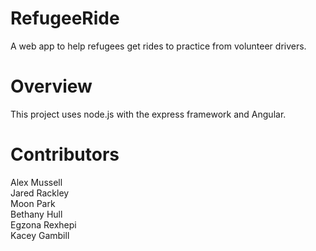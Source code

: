 # RefugeeRide
A web app to help refugees get rides to practice from volunteer drivers.

# Overview
This project uses node.js with the express framework and Angular.

# Contributors
Alex Mussell   
Jared Rackley   
Moon Park   
Bethany Hull   
Egzona Rexhepi   
Kacey Gambill
